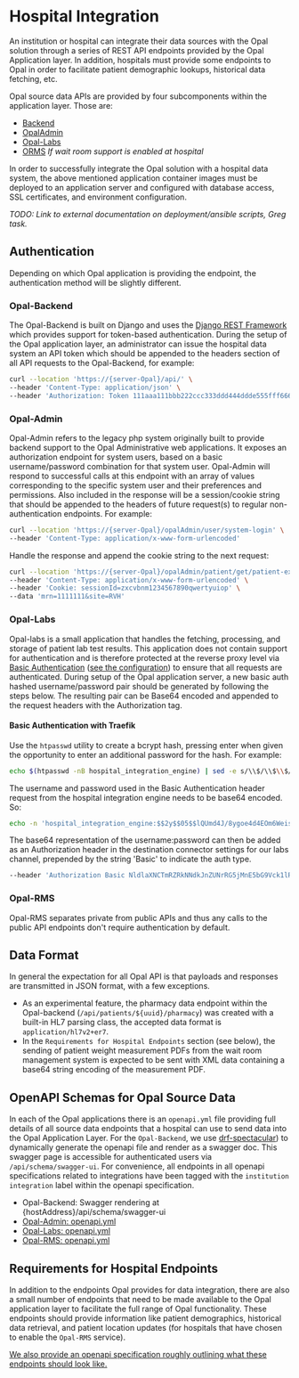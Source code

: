<!--
SPDX-FileCopyrightText: Copyright (C) 2025 Opal Health Informatics Group at the Research Institute of the McGill University Health Centre <john.kildea@mcgill.ca>

SPDX-License-Identifier: CC-BY-SA-4.0
-->

# Hospital Integration

An institution or hospital can integrate their data sources with the Opal solution through a series of REST API endpoints provided by the Opal Application layer.
In addition, hospitals must provide some endpoints to Opal in order to facilitate patient demographic lookups, historical data fetching, etc.

Opal source data APIs are provided by four subcomponents within the application layer.
Those are:

* [Backend](https://gitlab.com/opalmedapps/backend)
* [OpalAdmin](https://gitlab.com/opalmedapps/opalAdmin)
* [Opal-Labs](https://gitlab.com/opalmedapps/opal-labs)
* [ORMS](https://gitlab.com/opalmedapps/ORMS)  *If wait room support is enabled at hospital*

In order to successfully integrate the Opal solution with a hospital data system, the above mentioned application container images must be deployed to an application server and configured with database access, SSL certificates, and environment configuration.

*TODO: Link to external documentation on deployment/ansible scripts, Greg task.*

## Authentication

Depending on which Opal application is providing the endpoint, the authentication method will be slightly different.

### Opal-Backend

The Opal-Backend is built on Django and uses the [Django REST Framework](https://www.django-rest-framework.org/) which provides support for token-based authentication.
During the setup of the Opal application layer, an administrator can issue the hospital data system an API token which should be appended to the headers section of all API requests to the Opal-Backend, for example:

```bash
curl --location 'https://{server-Opal}/api/' \
--header 'Content-Type: application/json' \
--header 'Authorization: Token 111aaa111bbb222ccc333ddd444ddde555fff6666'
```

### Opal-Admin

Opal-Admin refers to the legacy php system originally built to provide backend support to the Opal Administrative web applications.
It exposes an authorization endpoint for system users, based on a basic username/password combination for that system user.
Opal-Admin will respond to successful calls at this endpoint with an array of values corresponding to the specific system user and their preferences and permissions.
Also included in the response will be a session/cookie string that should be appended to the headers of future request(s) to regular non-authentication endpoints.
For example:

```bash
curl --location 'https://{server-Opal}/opalAdmin/user/system-login' \
--header 'Content-Type: application/x-www-form-urlencoded'
```

Handle the response and append the cookie string to the next request:

```bash
curl --location 'https://{server-Opal}/opalAdmin/patient/get/patient-exist' \
--header 'Content-Type: application/x-www-form-urlencoded' \
--header 'Cookie: sessionId=zxcvbnm1234567890qwertyuiop' \
--data 'mrn=1111111&site=RVH'
```

### Opal-Labs

Opal-labs is a small application that handles the fetching, processing, and storage of patient lab test results.
This application does not contain support for authentication and is therefore protected at the reverse proxy level via [Basic Authentication](https://doc.traefik.io/traefik/middlewares/http/basicauth/) ([see the configuration](https://gitlab.com/opalmedapps/infrastructure/deploy-app/-/blob/main/config/traefik/services.yaml?ref_type=heads#L65-69)) to ensure that all requests are authenticated.
During setup of the Opal application server, a new basic auth hashed username/password pair should be generated by following the steps below.
The resulting pair can be Base64 encoded and appended to the request headers with the Authorization tag.

#### Basic Authentication with Traefik

Use the `htpasswd` utility to create a bcrypt hash, pressing enter when given the opportunity to enter an additional password for the hash.
For example:

```bash
echo $(htpasswd -nB hospital_integration_engine) | sed -e s/\\$/\\$\\$/g
```

The username and password used in the Basic Authentication header request from the hospital integration engine needs to be base64 encoded.
So:

```bash
echo -n 'hospital_integration_engine:$$2y$$05$$lQUmd4J/8ygoe4d4EOm6WeisBNdYFCMvBgeCkDnc2q9loUrMeEkQ.' | base64
```

The base64 representation of the username:password can then be added as an Authorization header in the destination connector settings for our labs channel, prepended by the string 'Basic' to indicate the auth type.

```bash
--header 'Authorization Basic NldlaXNCTmRZRkNNdkJnZUNrRG5jMnE5bG9Vck1lRWtRLg=='
```

### Opal-RMS

Opal-RMS separates private from public APIs and thus any calls to the public API endpoints don't require authentication by default.

## Data Format

In general the expectation for all Opal API is that payloads and responses are transmitted in JSON format, with a few exceptions.

* As an experimental feature, the pharmacy data endpoint within the Opal-backend (`/api/patients/${uuid}/pharmacy`) was created with a built-in HL7 parsing class, the accepted data format is `application/hl7v2+er7`.
* In the `Requirements for Hospital Endpoints` section (see below), the sending of patient weight measurement PDFs from the wait room management system is expected to be sent with XML data containing a base64 string encoding of the measurement PDF.

## OpenAPI Schemas for Opal Source Data

In each of the Opal applications there is an `openapi.yml` file providing full details of all source data endpoints that a hospital can use to send data into the Opal Application Layer.
For the `Opal-Backend`, we use [drf-spectacular](https://pypi.org/project/drf-spectacular/)) to dynamically generate the openapi file and render as a swagger doc.
This swagger page is accessible for authenticated users via `/api/schema/swagger-ui`.
For convenience, all endpoints in all openapi specifications related to integrations have been tagged with the `institution integration` label within the openapi specification.

* Opal-Backend: Swagger rendering at {hostAddress}/api/schema/swagger-ui
* [Opal-Admin: openapi.yml](https://gitlab.com/opalmedapps/opalAdmin/-/blob/develop/php/openapi.yml?ref_type=heads)
* [Opal-Labs: openapi.yml](https://gitlab.com/opalmedapps/opal-labs/-/blob/main/openapi.yml?ref_type=heads)
* [Opal-RMS: openapi.yml](https://gitlab.com/opalmedapps/ORMS/-/blob/dev/php/api/public/v1/openapi.yml?ref_type=heads)

## Requirements for Hospital Endpoints

In addition to the endpoints Opal provides for data integration, there are also a small number of endpoints that need to be made available to the Opal application layer to facilitate the full range of Opal functionality.
These endpoints should provide information like patient demographics, historical data retrieval, and patient location updates (for hospitals that have chosen to enable the `Opal-RMS` service).

[We also provide an openapi specification roughly outlining what these endpoints should look like.](diagrams/openapi_hospital.yml)
